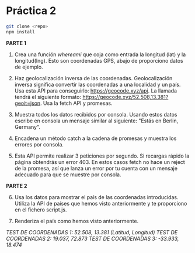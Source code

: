 # Práctica 2

```bash
git clone <repo>
npm install
```

**PARTE 1**

1. Crea una función _whereami_ que coja como entrada la longitud (lat) y la longitud(lng). Esto son coordenadas GPS, abajo de proporciono datos de ejemplo.

2. Haz geolocalización inversa de las coordenadas. Geolocalización inversa significa convertir las coordenadas a una localidad y un país. Usa esta API para conseguirlo: https://geocode.xyz/api. La llamada tendrá el siguiente formato: https://geocode.xyz/52.508,13.381?geoit=json. Usa la fetch API y promesas.

3. Muestra todos los datos recibidos por consola. Usando estos datos escribe en consola un mensaje similar al siguiente: "Estás en Berlin, Germany".

4. Encadena un método catch a la cadena de promesas y muestra los errores por consola.

5. Esta API permite realizar 3 peticiones por segundo. Si recargas rápido la página obtendrás un error 403. En estos casos fetch no hace un reject de la promesa, así que lanza un error por tu cuenta con un mensaje adecuado para que se muestre por consola.

**PARTE 2**

6. Usa los datos para mostrar el país de las coordenadas introducidas. Utiliza la API de países que hemos visto anteriormente y te proporciono en el fichero script.js.

7. Renderiza el país como hemos visto anteriormente.

_TEST DE COORDENADAS 1: 52.508, 13.381 (Latitud, Longitud)_
_TEST DE COORDENADAS 2: 19.037, 72.873_
_TEST DE COORDENADAS 3: -33.933, 18.474_
